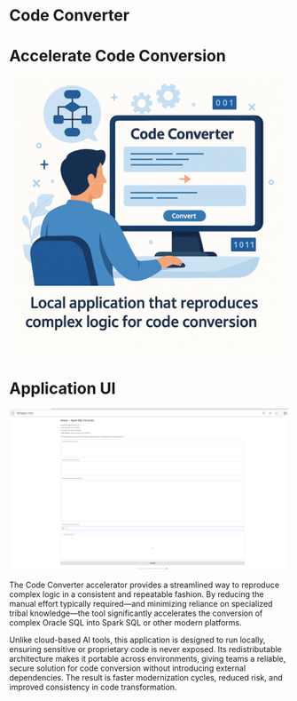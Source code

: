 ﻿# Code Converter


# Accelerate Code Conversion
![Code Converter Screenshot](../_assets/codeconverter-part0.png)

# Application UI

![Code Converter Screenshot](../_assets/codeconverter-part1.png)

The Code Converter accelerator provides a streamlined way to reproduce complex logic in a consistent and repeatable fashion. By reducing the manual effort typically required—and minimizing reliance on specialized tribal knowledge—the tool significantly accelerates the conversion of complex Oracle SQL into Spark SQL or other modern platforms.

Unlike cloud-based AI tools, this application is designed to run locally, ensuring sensitive or proprietary code is never exposed. Its redistributable architecture makes it portable across environments, giving teams a reliable, secure solution for code conversion without introducing external dependencies. The result is faster modernization cycles, reduced risk, and improved consistency in code transformation.
